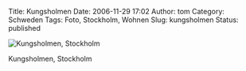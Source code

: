 Title: Kungsholmen
Date: 2006-11-29 17:02
Author: tom
Category: Schweden
Tags: Foto, Stockholm, Wohnen
Slug: kungsholmen
Status: published

![Kungsholmen,
Stockholm](http://www.fiket.de/pic/kungsholmen.jpg "Kungsholmen, Stockholm")

Kungsholmen, Stockholm

